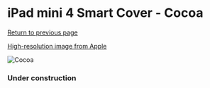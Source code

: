 # iPad mini 4 Smart Cover - Cocoa

[Return to previous page](/ipad_mini4)

[High-resolution image from Apple](https://store.storeimages.cdn-apple.com/8756/as-images.apple.com/is/MNN52?wid=4500&hei=4500&fmt=png)

<div style="width: 384px"><img src="/everypreview/MNN52.png" alt="Cocoa"></div>

### Under construction
